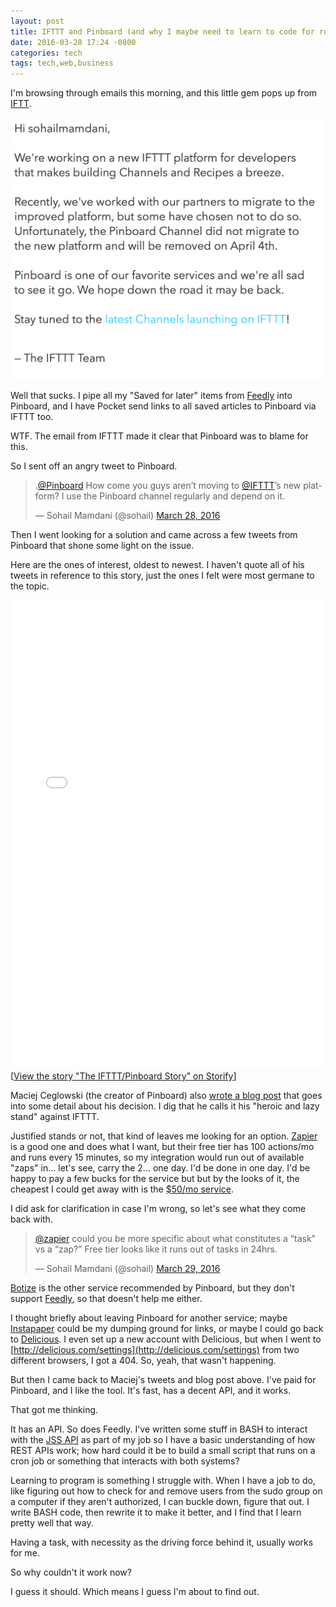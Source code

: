 ```yaml
---
layout: post
title: IFTTT and Pinboard (and why I maybe need to learn to code for reals now)
date: 2016-03-28 17:24 -0800
categories: tech
tags: tech,web,business
---
```


I'm browsing through emails this morning, and this little gem pops up from [IFTT](http://ifttt.com).

![](img/2016-03-28-ifttt-email.png)

Well that sucks. I pipe all my "Saved for later" items from [Feedly](http://feedly.com) into Pinboard, and I have Pocket send links to all saved articles to Pinboard via IFTTT too. 

WTF. The email from IFTTT made it clear that Pinboard was to blame for this. 

So I sent off an angry tweet to Pinboard. 

<blockquote class="twitter-tweet" data-lang="en"><p lang="en" dir="ltr">.<a href="https://twitter.com/Pinboard">@Pinboard</a> How come you guys aren’t moving to <a href="https://twitter.com/IFTTT">@IFTTT</a>’s new platform? I use the Pinboard channel regularly and depend on it.</p>&mdash; Sohail Mamdani (@sohail) <a href="https://twitter.com/sohail/status/714540088630202368">March 28, 2016</a></blockquote> <script async src="//platform.twitter.com/widgets.js" charset="utf-8"></script>

Then I went looking for a solution and came across a few tweets from Pinboard that shone some light on the issue.

Here are the ones of interest, oldest to newest. I haven't quote all of his tweets in reference to this story, just the ones I felt were most germane to the topic.

<div class="storify"><iframe src="//storify.com/SohailMamdani/the-ifttt-pinboard-story/embed?header=false&border=false" width="100%" height="750" frameborder="no" allowtransparency="true"></iframe><script src="//storify.com/SohailMamdani/the-ifttt-pinboard-story.js?header=false&border=false"></script><noscript>[<a href="//storify.com/SohailMamdani/the-ifttt-pinboard-story" target="_blank">View the story "The IFTTT/Pinboard Story" on Storify</a>]</noscript></div>

Maciej Ceglowski (the creator of Pinboard) also [wrote a blog post](https://blog.pinboard.in/2016/03/my_heroic_and_lazy_stand_against_ifttt/) that goes into some detail about his decision. I dig that he calls it his "heroic and lazy stand" against IFTTT.

Justified stands or not, that kind of leaves me looking for an option. [Zapier](http://zapier.com) is a good one and does what I want, but their free tier has 100 actions/mo and runs every 15 minutes, so my integration would run out of available "zaps" in... let's see, carry the 2... one day. I'd be done in one day. I'd be happy to pay a few bucks for the service but but by the looks of it, the cheapest I could get away with is the [$50/mo service](https://zapier.com/app/pricing).

I did ask for clarification in case I'm wrong, so let's see what they come back with.

<blockquote class="twitter-tweet" data-lang="en"><p lang="en" dir="ltr"><a href="https://twitter.com/zapier">@zapier</a> could you be more specific about what constitutes a “task” vs a “zap?” Free tier looks like it runs out of tasks in 24hrs.</p>&mdash; Sohail Mamdani (@sohail) <a href="https://twitter.com/sohail/status/714614873267658752">March 29, 2016</a></blockquote> <script async src="//platform.twitter.com/widgets.js" charset="utf-8"></script>

[Botize](http://botize.io) is the other service recommended by Pinboard, but they don't support [Feedly](http://feedly.com), so that doesn't help me either. 

I thought briefly about leaving Pinboard for another service; maybe [Instapaper](http://instapaper.com) could be my dumping ground for links, or maybe I could go back to [Delicious](http://delicious.com). I even set up a new account with Delicious, but when I went to [http://delicious.com/settings](http://delicious.com/settings) from two different browsers, I got a 404. So, yeah, that wasn't happening.
 
But then I came back to Maciej's tweets and blog post above. I've paid for Pinboard, and I like the tool. It's fast, has a decent API, and it works. 

That got me thinking. 

It has an API. So does Feedly. I've written some stuff in BASH to interact with the [JSS API](http://jamfsoftware.com/developer-resources) as part of my job so I have a basic understanding of how REST APIs work; how hard could it be to build a small script that runs on a cron job or something that interacts with both systems? 

Learning to program is something I struggle with. When I have a job to do, like figuring out how to check for and remove users from the sudo group on a computer if they aren't authorized, I can buckle down, figure that out. I write BASH code, then rewrite it to make it better, and I find that I learn pretty well that way. 

Having a task, with necessity as the driving force behind it, usually works for me. 

So why couldn't it work now? 

I guess it should. Which means I guess I'm about to find out.